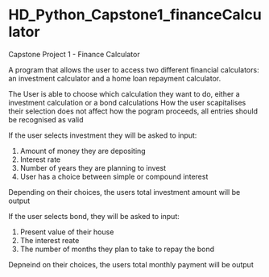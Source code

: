 # HD_Python_Capstone1_financeCalculator
Capstone Project 1 - Finance Calculator

A program that allows the user to access two different financial calculators: an investment calculator and a home loan repayment calculator.

The User is able to choose which calculation they want to do, either a investment calculation or a bond calculations
How the user scapitalises their selection does not affect how the pogram proceeds, all entries should be recognised as valid

If the user selects investment they will be asked to input:
1. Amount of money they are depositing
2. Interest rate
3. Number of years they are planning to invest
4. User has a choice between simple or compound interest

Depending on their choices, the users total investment amount will be output

If the user selects bond, they will be asked to input: 
1. Present value of their house
2. The interest reate
3. The number of months they plan to take to repay the bond

Depneind on their choices, the users total monthly payment will be output
